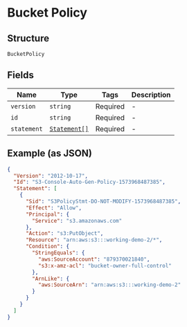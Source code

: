
# Bucket Policy

## Structure

`BucketPolicy`

## Fields

| Name | Type | Tags | Description |
|  --- | --- | --- | --- |
| `version` | `string` | Required | - |
| `id` | `string` | Required | - |
| `statement` | [`Statement[]`](../../doc/models/statement.md) | Required | - |

## Example (as JSON)

```json
{
  "Version": "2012-10-17",
  "Id": "S3-Console-Auto-Gen-Policy-1573968487385",
  "Statement": [
    {
      "Sid": "S3PolicyStmt-DO-NOT-MODIFY-1573968487385",
      "Effect": "Allow",
      "Principal": {
        "Service": "s3.amazonaws.com"
      },
      "Action": "s3:PutObject",
      "Resource": "arn:aws:s3:::working-demo-2/*",
      "Condition": {
        "StringEquals": {
          "aws:SourceAccount": "879370021840",
          "s3:x-amz-acl": "bucket-owner-full-control"
        },
        "ArnLike": {
          "aws:SourceArn": "arn:aws:s3:::working-demo-2"
        }
      }
    }
  ]
}
```

